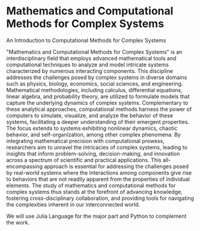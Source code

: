 # Mathematics and Computational Methods for Complex Systems
 An Introduction to Computational Methods for Complex Systems


"Mathematics and Computational Methods for Complex Systems" is an interdisciplinary field that employs advanced mathematical tools and computational techniques to analyze and model intricate systems characterized by numerous interacting components. This discipline addresses the challenges posed by complex systems in diverse domains such as physics, biology, economics, social sciences, and engineering. Mathematical methodologies, including calculus, differential equations, linear algebra, and probability theory, are utilized to formulate models that capture the underlying dynamics of complex systems. Complementary to these analytical approaches, computational methods harness the power of computers to simulate, visualize, and analyze the behavior of these systems, facilitating a deeper understanding of their emergent properties. The focus extends to systems exhibiting nonlinear dynamics, chaotic behavior, and self-organization, among other complex phenomena. By integrating mathematical precision with computational prowess, researchers aim to unravel the intricacies of complex systems, leading to insights that inform problem-solving, decision-making, and innovation across a spectrum of scientific and practical applications. This all-encompassing approach is essential for addressing the challenges posed by real-world systems where the interactions among components give rise to behaviors that are not readily apparent from the properties of individual elements. The study of mathematics and computational methods for complex systems thus stands at the forefront of advancing knowledge, fostering cross-disciplinary collaboration, and providing tools for navigating the complexities inherent in our interconnected world.

We will use Julia Language for the major part and Python to complement the work.